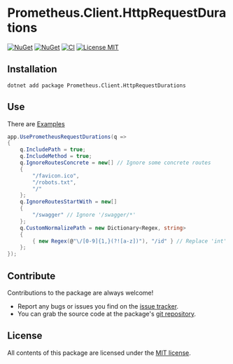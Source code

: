 # Prometheus.Client.HttpRequestDurations

[![NuGet](https://img.shields.io/nuget/v/Prometheus.Client.HttpRequestDurations.svg)](https://www.nuget.org/packages/Prometheus.Client.HttpRequestDurations)
[![NuGet](https://img.shields.io/nuget/dt/Prometheus.Client.HttpRequestDurations.svg)](https://www.nuget.org/packages/Prometheus.Client.HttpRequestDurations)
[![CI](https://img.shields.io/github/workflow/status/prom-client-net/prom-client-httprequestdurations/%F0%9F%92%BF%20CI%20Master?label=CI&logo=github)](https://github.com/prom-client-net/prom-client-httprequestdurations/actions/workflows/master.yml)
[![License MIT](https://img.shields.io/badge/license-MIT-green.svg)](https://opensource.org/licenses/MIT)

## Installation

```shell
dotnet add package Prometheus.Client.HttpRequestDurations
```

## Use

There are [Examples](https://github.com/prom-client-net/prom-examples/tree/master/HttpRequestDurations)

```c#
app.UsePrometheusRequestDurations(q =>
{
    q.IncludePath = true;
    q.IncludeMethod = true;
    q.IgnoreRoutesConcrete = new[] // Ignore some concrete routes
    {
        "/favicon.ico",
        "/robots.txt",
        "/"
    };
    q.IgnoreRoutesStartWith = new[]
    {
        "/swagger" // Ignore '/swagger/*'
    };
    q.CustomNormalizePath = new Dictionary<Regex, string>
    {
        { new Regex(@"\/[0-9]{1,}(?![a-z])"), "/id" } // Replace 'int' in Route
    };
});
```

## Contribute

Contributions to the package are always welcome!

* Report any bugs or issues you find on the [issue tracker](https://github.com/prom-client-net/prom-client-httprequestdurations/issues).
* You can grab the source code at the package's [git repository](https://github.com/prom-client-net/prom-client-httprequestdurations).

## License

All contents of this package are licensed under the [MIT license](https://opensource.org/licenses/MIT).

